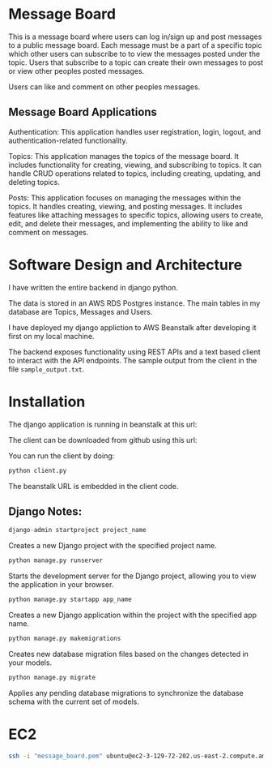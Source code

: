 # Message Board

This is a message board where users can log in/sign up and post messages to a public message board. Each message must be a part of a specific topic which other users can subscribe to to view the messages posted under the topic. Users that subscribe to a topic can create their own messages to post or view other peoples posted messages.

Users can like and comment on other peoples messages.

## Message Board Applications

Authentication: This application handles user registration, login, logout, and authentication-related functionality.

Topics: This application manages the topics of the message board. It includes functionality for creating, viewing, and subscribing to topics. It can handle CRUD operations related to topics, including creating, updating, and deleting topics.

Posts: This application focuses on managing the messages within the topics. It handles creating, viewing, and posting messages. It includes features like attaching messages to specific topics, allowing users to create, edit, and delete their messages, and implementing the ability to like and comment on messages.

# Software Design and Architecture

I have written the entire backend in django python.

The data is stored in an AWS RDS Postgres instance. The main tables in my database are Topics, Messages and Users.

I have deployed my django appliction to AWS Beanstalk after developing it first on my local machine.

The backend exposes functionality using REST APIs and a text based client to interact with the API endpoints. The sample output from the client in the file `sample_output.txt`.

# Installation

The django application is running in beanstalk at this url:

The client can be downloaded from github using this url:

You can run the client by doing:

```python
python client.py
```

The beanstalk URL is embedded in the client code.

## Django Notes:

```python
django-admin startproject project_name
```

Creates a new Django project with the specified project name.

```python
python manage.py runserver
```

Starts the development server for the Django project, allowing you to view the application in your browser.

```python
python manage.py startapp app_name
```

Creates a new Django application within the project with the specified app name.

```python
python manage.py makemigrations
```

Creates new database migration files based on the changes detected in your models.

```python
python manage.py migrate
```

Applies any pending database migrations to synchronize the database schema with the current set of models.

# EC2

```bash
ssh -i "message_board.pem" ubuntu@ec2-3-129-72-202.us-east-2.compute.amazonaws.com
```
